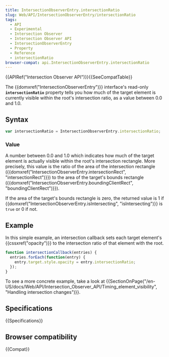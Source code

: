 ```yaml
---
title: IntersectionObserverEntry.intersectionRatio
slug: Web/API/IntersectionObserverEntry/intersectionRatio
tags:
  - API
  - Experimental
  - Intersection Observer
  - Intersection Observer API
  - IntersectionObserverEntry
  - Property
  - Reference
  - intersectionRatio
browser-compat: api.IntersectionObserverEntry.intersectionRatio
---
```

{{APIRef("Intersection Observer API")}}{{SeeCompatTable}}

The {{domxref("IntersectionObserverEntry")}} interface's
read-only **`intersectionRatio`** property tells you how much
of the target element is currently visible within the root's intersection ratio, as a
value between 0.0 and 1.0.

## Syntax

```js
var intersectionRatio = IntersectionObserverEntry.intersectionRatio;
```

### Value

A number between 0.0 and 1.0 which indicates how much of the target element is actually
visible within the root's intersection rectangle. More precisely, this value is the
ratio of the area of the intersection rectangle
({{domxref("IntersectionObserverEntry.intersectionRect", "intersectionRect")}}) to the
area of the target's bounds rectangle
({{domxref("IntersectionObserverEntry.boundingClientRect", "boundingClientRect")}}).

If the area of the target's bounds rectangle is zero, the returned value is 1 if
{{domxref("IntersectionObserverEntry.isIntersecting", "isIntersecting")}} is
`true` or 0 if not.

## Example

In this simple example, an intersection callback sets each target element's
{{cssxref("opacity")}} to the intersection ratio of that element with the root.

```js
function intersectionCallback(entries) {
  entries.forEach(function(entry) {
    entry.target.style.opacity = entry.intersectionRatio;
  });
}
```

To see a more concrete example, take a look at
{{SectionOnPage("/en-US/docs/Web/API/Intersection_Observer_API/Timing_element_visibility",
  "Handling intersection changes")}}.

## Specifications

{{Specifications}}

## Browser compatibility

{{Compat}}

